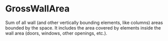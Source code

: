 GrossWallArea
=============

Sum of all wall (and other vertically bounding elements, like columns) areas bounded by the space. It includes the area covered by elements inside the wall area (doors, windows, other openings, etc.).
